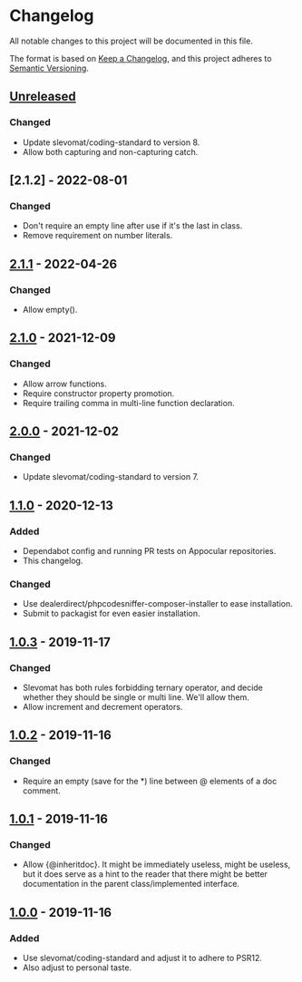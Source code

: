 # Changelog
All notable changes to this project will be documented in this file.

The format is based on [Keep a Changelog](https://keepachangelog.com/en/1.0.0/),
and this project adheres to [Semantic Versioning](https://semver.org/spec/v2.0.0.html).

## [Unreleased]
### Changed
- Update slevomat/coding-standard to version 8.
- Allow both capturing and non-capturing catch.

## [2.1.2] - 2022-08-01
### Changed
- Don't require an empty line after use if it's the last in class.
- Remove requirement on number literals.

## [2.1.1] - 2022-04-26
### Changed
- Allow empty().

## [2.1.0] - 2021-12-09
### Changed
- Allow arrow functions.
- Require constructor property promotion.
- Require trailing comma in multi-line function declaration.

## [2.0.0] - 2021-12-02
### Changed
- Update slevomat/coding-standard to version 7.

## [1.1.0] - 2020-12-13
### Added
- Dependabot config and running PR tests on Appocular
  repositories.
- This changelog.

### Changed
- Use dealerdirect/phpcodesniffer-composer-installer to ease
  installation.
- Submit to packagist for even easier installation.

## [1.0.3] - 2019-11-17
### Changed
- Slevomat has both rules forbidding ternary operator, and decide
  whether they should be single or multi line. We'll allow them.
- Allow increment and decrement operators.

## [1.0.2] - 2019-11-16
### Changed
- Require an empty (save for the *) line between @ elements of a doc
  comment.

## [1.0.1] - 2019-11-16
### Changed
- Allow {@inheritdoc}. It might be immediately useless, might be
  useless, but it does serve as a hint to the reader that there might
  be better documentation in the parent class/implemented interface.

## [1.0.0] - 2019-11-16
### Added
- Use slevomat/coding-standard and adjust it to adhere to PSR12.
- Also adjust to personal taste.

[Unreleased]: https://github.com/appocular/coding-standard/compare/2.1.2...HEAD
[2.1.1]: https://github.com/appocular/coding-standard/compare/2.1.1...2.1.2
[2.1.1]: https://github.com/appocular/coding-standard/compare/2.1.0...2.1.1
[2.1.0]: https://github.com/appocular/coding-standard/compare/2.0.0...2.1.0
[2.0.0]: https://github.com/appocular/coding-standard/compare/1.1.0...2.0.0
[1.1.0]: https://github.com/appocular/coding-standard/compare/1.0.2...1.1.0
[1.0.3]: https://github.com/appocular/coding-standard/compare/1.0.2...1.0.3
[1.0.2]: https://github.com/appocular/coding-standard/compare/1.0.1...1.0.2
[1.0.1]: https://github.com/appocular/coding-standard/compare/1.0.0...1.0.1
[1.0.0]: https://github.com/appocular/coding-standard/releases/tag/1.0.0
